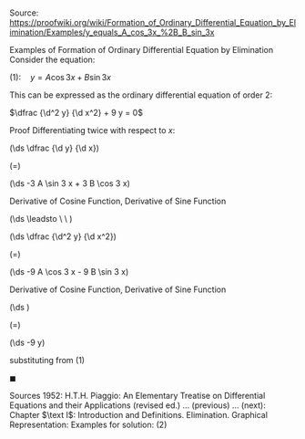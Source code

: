 # 

Source: https://proofwiki.org/wiki/Formation_of_Ordinary_Differential_Equation_by_Elimination/Examples/y_equals_A_cos_3x_%2B_B_sin_3x

Examples of Formation of Ordinary Differential Equation by Elimination
Consider the equation:

$(1): \quad y = A \cos 3 x + B \sin 3 x$

This can be expressed as the ordinary differential equation of order $2$:

$\dfrac {\d^2 y} {\d x^2} + 9 y = 0$


Proof
Differentiating twice with respect to $x$:














\(\ds \dfrac {\d y} {\d x}\)

\(=\)







\(\ds -3 A \sin 3 x + 3 B \cos 3 x\)





Derivative of Cosine Function, Derivative of Sine Function








\(\ds \leadsto \ \ \)





\(\ds \dfrac {\d^2 y} {\d x^2}\)

\(=\)







\(\ds -9 A \cos 3 x - 9 B \sin 3 x\)





Derivative of Cosine Function, Derivative of Sine Function














\(\ds \)

\(=\)







\(\ds -9 y\)





substituting from $(1)$



$\blacksquare$


Sources
1952: H.T.H. Piaggio: An Elementary Treatise on Differential Equations and their Applications (revised ed.) ... (previous) ... (next): Chapter $\text I$: Introduction and Definitions. Elimination. Graphical Representation: Examples for solution: $(2)$




